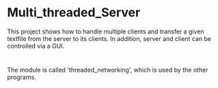 # Multi_threaded_Server
This project shows how to handle multiple clients and transfer a given textfile from the server to its clients. In addition, server and client can be controlled via a GUI.
#
The module is called 'threaded_networking', which is used by the other programs.




